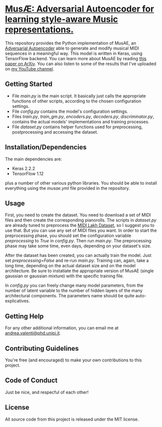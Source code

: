 # [MusÆ: Adversarial Autoencoder for learning style-aware Music representations.](https://github.com/Andrea-V/MusAE)

This repository provides the Python implementation of MusAE, an [Adversarial Autoencoder](https://arxiv.org/abs/1511.05644) able to generate and modify musical MIDI sequences in a meaningful way. This model is written in Keras, using TensorFlow backend. You can learn more about MusAE by reading [this paper on ArXiv](https://arxiv.org/abs/2001.05494). You can also listen to some of the results that I've uploaded on [my YouTube channel](https://www.youtube.com/playlist?list=PLxrPCQsIK9XVVpTIun9meuPcOdWaG-aSg).

## Getting Started

- File *main.py* is the main script. It basically just calls the appropriate functions of other scripts, according to the chosen configuration settings.
- File *config.py* contains the model's configuration settings.
- Files *train.py*, *train_gm.py*, *encoders.py*,  *decoders.py*, *discriminator.py*,  contains the actual models' implementations and training processes.
- File *dataset.py* contains helper functions used for preprocessing, postprocessing and accessing the dataset.

## Installation/Dependencies

The main dependencies are:
- Keras 2.2.2
- TensorFlow 1.12

plus a number of other various python libraries. You should be able to install everything using the *musae.yml* file provided in the repository.

## Usage

First, you need to create the dataset. You need to download a set of MIDI files and then create the corresponding pianorolls. The scripts in *dataset.py* are already tuned to preprocess the [MIDI Lakh Dataset](https://colinraffel.com/projects/lmd/), so I suggest you to use that. But you can use any set of MIDI files you want. In order to start the preprocessing phase, you should set the configuration variable *preprocessing* to *True* in *config.py*. Then run *main.py*. The preprocessing phase may take some time, even days, depending on your dataset's size.

After the dataset has been created, you can actually train the model. Just set *preprocessing=False* and re-run *main.py*. Training can, again, take a long time, depending on the actual dataset size and on the model architecture. Be sure to instatiate the appropriate version of MusAE (single gaussian or gaussian mixture) with the specific training file.

In *config.py* you can freely change many model parameters, from the number of latent variable to the number of hidden layers of the many architectural components. The parameters name should be quite auto-explicatives.


## Getting Help

For any other additional information, you can email me at andrea.valenti@phd.unipi.it.

## Contributing Guidelines  

You're free (and encouraged) to make your own contributions to this project.

## Code of Conduct

Just be nice, and respecful of each other!

## License

All source code from this project is released under the MIT license.

